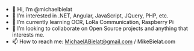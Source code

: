 - 👋 Hi, I’m @michaelbielat
- 👀 I’m interested in .NET, Angular, JavaScript, JQuery, PHP, etc.
- 🌱 I’m currently learning OCR, LoRa Communication, Raspberry Pi
- 💞️ I’m looking to collaborate on Open Source projects and anything that interests me.
- 📫 How to reach me: MichaelABielat@gmail.com / MikeBielat.com

<!---
michaelbielat/michaelbielat is a ✨ special ✨ repository because its `README.md` (this file) appears on your GitHub profile.
You can click the Preview link to take a look at your changes.
--->
